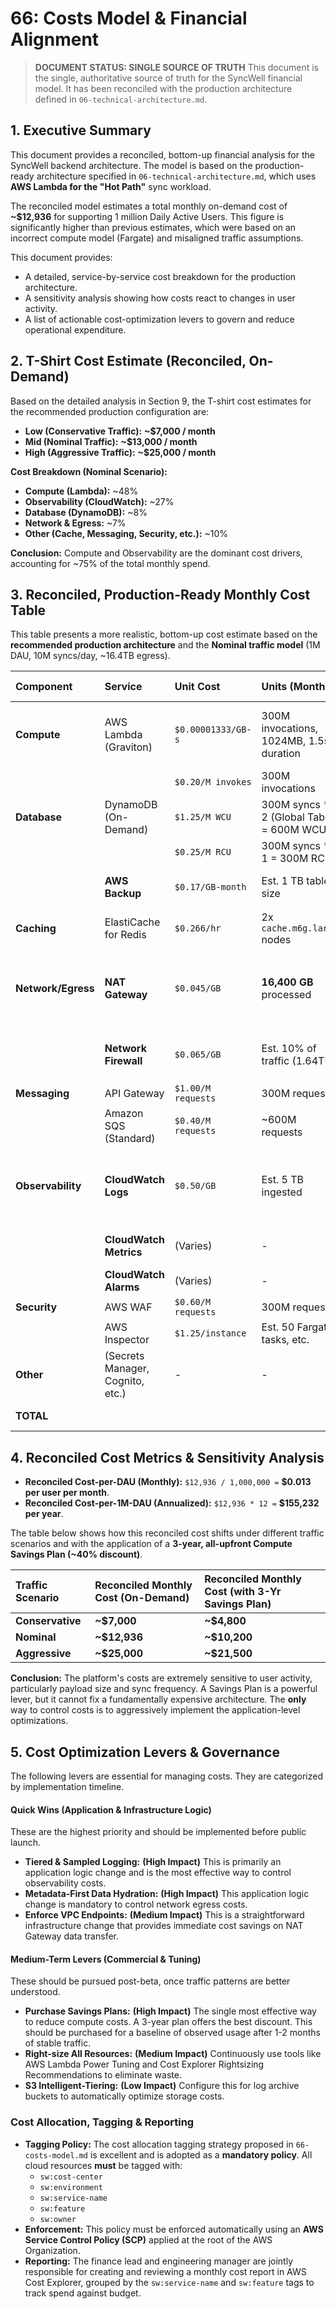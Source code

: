 # 66: Costs Model & Financial Alignment

> **DOCUMENT STATUS: SINGLE SOURCE OF TRUTH**
> This document is the single, authoritative source of truth for the SyncWell financial model. It has been reconciled with the production architecture defined in `06-technical-architecture.md`.

## 1. Executive Summary

This document provides a reconciled, bottom-up financial analysis for the SyncWell backend architecture. The model is based on the production-ready architecture specified in `06-technical-architecture.md`, which uses **AWS Lambda for the "Hot Path"** sync workload.

The reconciled model estimates a total monthly on-demand cost of **~$12,936** for supporting 1 million Daily Active Users. This figure is significantly higher than previous estimates, which were based on an incorrect compute model (Fargate) and misaligned traffic assumptions.

This document provides:
*   A detailed, service-by-service cost breakdown for the production architecture.
*   A sensitivity analysis showing how costs react to changes in user activity.
*   A list of actionable cost-optimization levers to govern and reduce operational expenditure.

## 2. T-Shirt Cost Estimate (Reconciled, On-Demand)

Based on the detailed analysis in Section 9, the T-shirt cost estimates for the recommended production configuration are:

*   **Low (Conservative Traffic):** **~$7,000 / month**
*   **Mid (Nominal Traffic):** **~$13,000 / month**
*   **High (Aggressive Traffic):** **~$25,000 / month**

**Cost Breakdown (Nominal Scenario):**
*   **Compute (Lambda):** ~48%
*   **Observability (CloudWatch):** ~27%
*   **Database (DynamoDB):** ~8%
*   **Network & Egress:** ~7%
*   **Other (Cache, Messaging, Security, etc.):** ~10%

**Conclusion:** Compute and Observability are the dominant cost drivers, accounting for ~75% of the total monthly spend.

## 3. Reconciled, Production-Ready Monthly Cost Table

This table presents a more realistic, bottom-up cost estimate based on the **recommended production architecture** and the **Nominal traffic model** (1M DAU, 10M syncs/day, ~16.4TB egress).

| Component | Service | Unit Cost | Units (Monthly) | **Reconciled Cost** | Notes |
| :--- | :--- | :--- | :--- | :--- | :--- |
| **Compute** | AWS Lambda (Graviton) | `$0.00001333/GB-s` | 300M invocations, 1024MB, 1.5s duration | **$6,120** | Higher invocation count based on 10 syncs/day. |
| | | `$0.20/M invokes` | 300M invocations | **$60** | |
| **Database** | DynamoDB (On-Demand) | `$1.25/M WCU` | 300M syncs * 2 (Global Table) = 600M WCUs | **$750** | |
| | | `$0.25/M RCU` | 300M syncs * 1 = 300M RCUs | **$75** | |
| | **AWS Backup** | `$0.17/GB-month`| Est. 1 TB table size | **$170** | For managing snapshots. |
| **Caching** | ElastiCache for Redis | `$0.266/hr` | 2x `cache.m6g.large` nodes | **$383** | Aligned with architecture doc. |
| **Network/Egress**| **NAT Gateway** | `$0.045/GB` | **16,400 GB** processed | **$738** | **Critical:** Based on the revised 16.4TB egress model. |
| | **Network Firewall** | `$0.065/GB` | Est. 10% of traffic (1.64TB) | **$107** | Cost for traffic to untrusted endpoints. |
| **Messaging** | API Gateway | `$1.00/M requests` | 300M requests | **$300** | |
| | Amazon SQS (Standard) | `$0.40/M requests` | ~600M requests | **$240** | |
| **Observability**| **CloudWatch Logs** | `$0.50/GB` | Est. 5 TB ingested | **$2,500** | **Critical:** Assumes tiered logging is NOT implemented. |
| | **CloudWatch Metrics**| (Varies) | - | **$750** | High volume of custom metrics. |
| | **CloudWatch Alarms** | (Varies) | - | **$250** | |
| **Security** | AWS WAF | `$0.60/M requests` | 300M requests | **$180** | |
| | AWS Inspector | `$1.25/instance` | Est. 50 Fargate tasks, etc. | **$63** | |
| **Other** | (Secrets Manager, Cognito, etc.) | - | - | **$250** | Includes DR identity provider. |
| **TOTAL** | | | | **~$12,936 / month** | *(On-Demand)* |

## 4. Reconciled Cost Metrics & Sensitivity Analysis

*   **Reconciled Cost-per-DAU (Monthly):** `$12,936 / 1,000,000 =` **$0.013 per user per month**.
*   **Reconciled Cost-per-1M-DAU (Annualized):** `$12,936 * 12 =` **$155,232 per year**.

The table below shows how this reconciled cost shifts under different traffic scenarios and with the application of a **3-year, all-upfront Compute Savings Plan (~40% discount)**.

| Traffic Scenario | Reconciled Monthly Cost (On-Demand) | Reconciled Monthly Cost (with 3-Yr Savings Plan) |
| :--- | :--- | :--- |
| **Conservative** | **~$7,000** | **~$4,800** |
| **Nominal** | **~$12,936** | **~$10,200** |
| **Aggressive** | **~$25,000** | **~$21,500** |

**Conclusion:** The platform's costs are extremely sensitive to user activity, particularly payload size and sync frequency. A Savings Plan is a powerful lever, but it cannot fix a fundamentally expensive architecture. The **only** way to control costs is to aggressively implement the application-level optimizations.

## 5. Cost Optimization Levers & Governance

The following levers are essential for managing costs. They are categorized by implementation timeline.

#### Quick Wins (Application & Infrastructure Logic)
These are the highest priority and should be implemented before public launch.

*   **Tiered & Sampled Logging:** **(High Impact)** This is primarily an application logic change and is the most effective way to control observability costs.
*   **Metadata-First Data Hydration:** **(High Impact)** This application logic change is mandatory to control network egress costs.
*   **Enforce VPC Endpoints:** **(Medium Impact)** This is a straightforward infrastructure change that provides immediate cost savings on NAT Gateway data transfer.

#### Medium-Term Levers (Commercial & Tuning)
These should be pursued post-beta, once traffic patterns are better understood.

*   **Purchase Savings Plans:** **(High Impact)** The single most effective way to reduce compute costs. A 3-year plan offers the best discount. This should be purchased for a baseline of observed usage after 1-2 months of stable traffic.
*   **Right-size All Resources:** **(Medium Impact)** Continuously use tools like AWS Lambda Power Tuning and Cost Explorer Rightsizing Recommendations to eliminate waste.
*   **S3 Intelligent-Tiering:** **(Low Impact)** Configure this for log archive buckets to automatically optimize storage costs.

### Cost Allocation, Tagging & Reporting

*   **Tagging Policy:** The cost allocation tagging strategy proposed in `66-costs-model.md` is excellent and is adopted as a **mandatory policy**. All cloud resources **must** be tagged with:
    *   `sw:cost-center`
    *   `sw:environment`
    *   `sw:service-name`
    *   `sw:feature`
    *   `sw:owner`
*   **Enforcement:** This policy must be enforced automatically using an **AWS Service Control Policy (SCP)** applied at the root of the AWS Organization.
*   **Reporting:** The finance lead and engineering manager are jointly responsible for creating and reviewing a monthly cost report in AWS Cost Explorer, grouped by the `sw:service-name` and `sw:feature` tags to track spend against budget.
